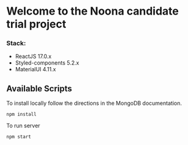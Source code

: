 # Welcome to the Noona candidate trial project

### Stack: 

- ReactJS 17.0.x
- Styled-components 5.2.x
- MaterialUI 4.11.x

## Available Scripts

To install locally follow the directions in the MongoDB documentation.

`npm install`

To run server

`npm start`

